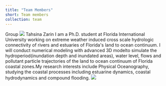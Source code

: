 ```yaml
---
title: "Team Members"
short: Team members
collection: team
---
```

Group
<img src='/images/images/team/group.jpg'>
Tahsina Zarin
I am a Ph.D. student at Florida International University working on extreme weather induced cross scale hydrologic connectivity of rivers and estuaries of Florida's land to ocean continuum. I will conduct numerical modeling with advanced 3D modelto simulate the hydroperiod(inundation depth and inundated areas), water level, flows and pollutant particle trajectories of the land to ocean continuum of Florida coastal zones.My research interests include Physical Oceanography, studying the coastal processes including estuarine dynamics, coastal hydrodynamics and compound flooding.
<img src='/images/images/team/tahsina-zarin.jpg'>
